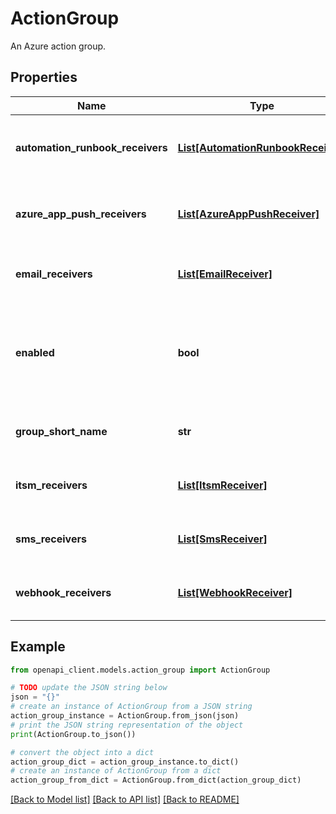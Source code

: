 # ActionGroup

An Azure action group.

## Properties

Name | Type | Description | Notes
------------ | ------------- | ------------- | -------------
**automation_runbook_receivers** | [**List[AutomationRunbookReceiver]**](AutomationRunbookReceiver.md) | The list of AutomationRunbook receivers that are part of this action group. | [optional] 
**azure_app_push_receivers** | [**List[AzureAppPushReceiver]**](AzureAppPushReceiver.md) | The list of AzureAppPush receivers that are part of this action group. | [optional] 
**email_receivers** | [**List[EmailReceiver]**](EmailReceiver.md) | The list of email receivers that are part of this action group. | [optional] 
**enabled** | **bool** | Indicates whether this action group is enabled. If an action group is not enabled, then none of its receivers will receive communications. | [default to True]
**group_short_name** | **str** | The short name of the action group. This will be used in SMS messages. | 
**itsm_receivers** | [**List[ItsmReceiver]**](ItsmReceiver.md) | The list of ITSM receivers that are part of this action group. | [optional] 
**sms_receivers** | [**List[SmsReceiver]**](SmsReceiver.md) | The list of SMS receivers that are part of this action group. | [optional] 
**webhook_receivers** | [**List[WebhookReceiver]**](WebhookReceiver.md) | The list of webhook receivers that are part of this action group. | [optional] 

## Example

```python
from openapi_client.models.action_group import ActionGroup

# TODO update the JSON string below
json = "{}"
# create an instance of ActionGroup from a JSON string
action_group_instance = ActionGroup.from_json(json)
# print the JSON string representation of the object
print(ActionGroup.to_json())

# convert the object into a dict
action_group_dict = action_group_instance.to_dict()
# create an instance of ActionGroup from a dict
action_group_from_dict = ActionGroup.from_dict(action_group_dict)
```
[[Back to Model list]](../README.md#documentation-for-models) [[Back to API list]](../README.md#documentation-for-api-endpoints) [[Back to README]](../README.md)


